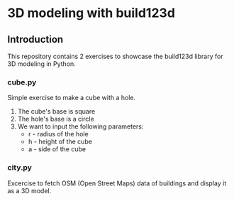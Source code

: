 # 3D modeling with build123d

## Introduction

This repository contains 2 exercises to showcase the build123d library for 3D modeling in Python.

### cube.py

Simple exercise to make a cube with a hole.

1. The cube's base is square
1. The hole's base is a circle
1. We want to input the following parameters:
    - r - radius of the hole
    - h - height of the cube
    - a - side of the cube

### city.py

Excercise to fetch OSM (Open Street Maps) data of buildings and display it as a 3D model.
